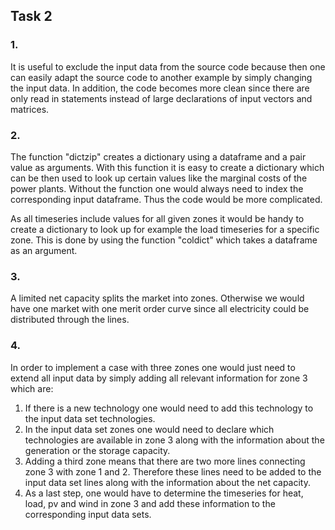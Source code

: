 ## Task 2

### 1.

It is useful to exclude the input data from the source code because then one can easily adapt the source code to another example by simply changing the input data. In addition, the code becomes more clean since there are only read in statements instead of large declarations of input vectors and matrices.


### 2.

The function "dictzip" creates a dictionary using a dataframe and a pair value as arguments. With this function it is easy to create a dictionary which can be then used to look up certain values like the marginal costs of the power plants. Without the function one would always need to index the corresponding input dataframe. Thus the code would be more complicated.

As all timeseries include values for all given zones it would be handy to create a dictionary to look up for example the load timeseries for a specific zone. This is done by using the function "coldict" which takes a dataframe as an argument.

### 3.

A limited net capacity splits the market into zones. Otherwise we would have one market with one merit order curve since all electricity could be distributed through the lines.


### 4.

In order to implement a case with three zones one would just need to extend all input data by simply adding all relevant information for zone 3 which are:

1. If there is a new technology one would need to add this technology to the input data set technologies.
2. In the input data set zones one would need to declare which technologies are available in zone 3 along with the information about the generation or the storage capacity.
3. Adding a third zone means that there are two more lines connecting zone 3 with zone 1 and 2. Therefore these lines need to be added to the input data set lines along with the information about the net capacity.
4. As a last step, one would have to determine the timeseries for heat, load, pv and wind in zone 3 and add these information to the corresponding input data sets.
